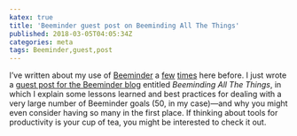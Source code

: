 ```yaml
---
katex: true
title: 'Beeminder guest post on Beeminding All The Things'
published: 2018-03-05T04:05:34Z
categories: meta
tags: Beeminder,guest,post
---
```


<p>I’ve written about my use of <a href="http://beeminder.com">Beeminder</a> a <a href="https://byorgey.github.io/blog/posts/2013/04/16/beeminding-for-fun-and-profit.html">few</a> <a href="https://byorgey.github.io/blog/posts/2016/05/17/in-praise-of-beeminder.html">times</a> here before. I just wrote a <a href="https://blog.beeminder.com/allthethings/">guest post for the Beeminder blog</a> entitled <em>Beeminding All The Things</em>, in which I explain some lessons learned and best practices for dealing with a very large number of Beeminder goals (50, in my case)—and why you might even consider having so many in the first place. If thinking about tools for productivity is your cup of tea, you might be interested to check it out.</p>

